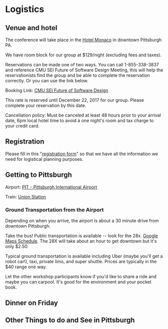 # Logistics

## Venue and hotel 

The conference will take place in the [Hotel Monaco](http://www.monaco-pittsburgh.com)
in downtown Pittsburgh PA.

We have room block for our group at $129/night (excluding fees and taxes).

Reservations can be made one of two ways.  You can call 1-855-338-3837 and reference CMU SEI Future of Software Design Meeting, this will help the reservationists find the group and be able to complete the reservation correctly.   Or you can use the link below. 
 
Booking Link:
[CMU SEI Future of Software Design](https://gc.synxis.com/rez.aspx?Chain=10179&start=availresults&arrive=1/12/2018&depart=1/14/2018&adult=1&child=0&group=E2E&hotel=61775)

This rate is reserved until December 22, 2017 for our group. Please complete your reservation by this date.

Cancellation policy: Must be canceled at least 48 hours prior to your arrival date, 6pm local hotel time to avoid a one night's room and tax charge to your credit card.

## Registration
Please fill in this "[registration form](https://future-of-sw-design.eventbrite.com)" so that we have all the information we need for logistical planning purposes.  
 
## Getting to Pittsburgh

Airport: [PIT - Pittsburgh International Airport](http://www.flypittsburgh.com/)

Train: [Union Station](https://www.amtrak.com/content/amtrak/en-us/stations/pgh.html)

### Ground Transportation from the Airport 

Depending on when you arrive, the airport is about a 30 minute drive from downtown Pittsburgh.

Take the bus!  Public transportation is available -- look for the 28x.  [Google Maps Schedule](https://www.google.com/maps/dir/Pittsburgh+International+Airport+(PIT),+1000+Airport+Blvd,+Pittsburgh,+PA+15231/Kimpton+Hotel+Monaco+Pittsburgh,+Pittsburgh,+PA/@40.456361,-80.2506608,11z/data=!3m1!4b1!4m18!4m17!1m5!1m1!1s0x88345cc34ecd5b37:0xc812270d148d3f59!2m2!1d-80.2413113!2d40.4957722!1m5!1m1!1s0x8834f159ca51bb95:0x868c158cd02db8a!2m2!1d-79.9963286!2d40.4414181!2m3!6e0!7e2!8j1515792182!3e3).  The 28X will take about an hour to get downtown but it's only $2.50.

Typical ground transportation is available including Uber (maybe you'll get a robot car!), taxi, private limo, and super shuttle.  Prices are typically in the $40 range one way.

Let the other workshop participants know if you'd like to share a ride and maybe you can carpool.  It's good for the environment and your pocket book.


## Dinner on Friday


## Other Things to do and See in Pittsburgh


